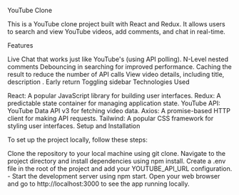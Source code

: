 YouTube Clone

This is a YouTube clone project built with React and Redux. It allows users to search and view YouTube videos, add comments, and chat in real-time.

Features

Live Chat that works just like YouTube's (using API polling).
N-Level nested comments
Debouncing in searching for improved performance.
Caching the result to reduce the number of API calls
View video details, including title, description .
Early return
Toggling sidebar
Technologies Used

React: A popular JavaScript library for building user interfaces.
Redux: A predictable state container for managing application state.
YouTube API: YouTube Data API v3 for fetching video data.
Axios: A promise-based HTTP client for making API requests.
Tailwind: A popular CSS framework for styling user interfaces.
Setup and Installation

To set up the project locally, follow these steps:

Clone the repository to your local machine using git clone.
Navigate to the project directory and install dependencies using npm install.
Create a .env file in the root of the project and add your YOUTUBE_API_URL configuration. - Start the development server using npm start.
Open your web browser and go to http://localhost:3000 to see the app running locally.
